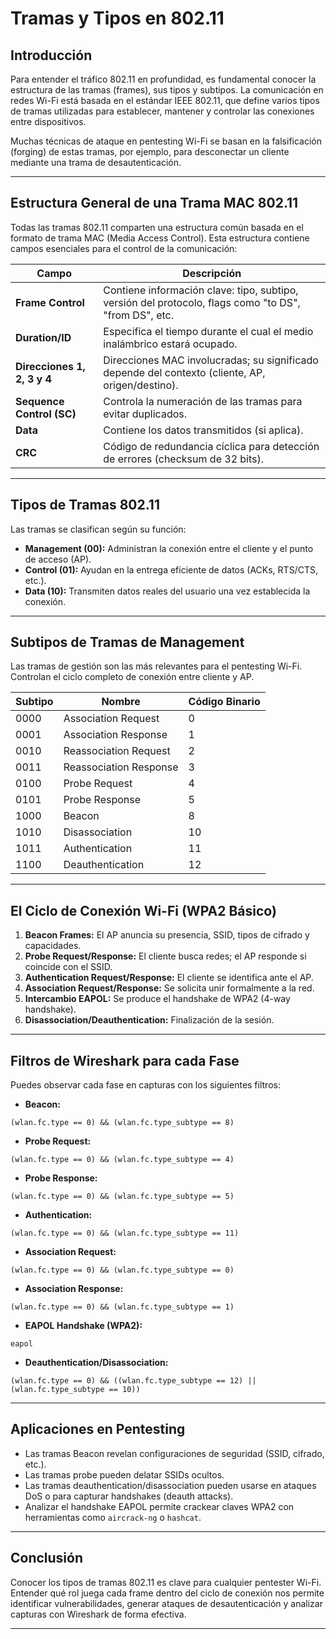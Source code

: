 # Tramas y Tipos en 802.11

## Introducción

Para entender el tráfico 802.11 en profundidad, es fundamental conocer la estructura de las tramas (frames), sus tipos y subtipos. La comunicación en redes Wi-Fi está basada en el estándar IEEE 802.11, que define varios tipos de tramas utilizadas para establecer, mantener y controlar las conexiones entre dispositivos.

Muchas técnicas de ataque en pentesting Wi-Fi se basan en la falsificación (forging) de estas tramas, por ejemplo, para desconectar un cliente mediante una trama de desautenticación.

---

## Estructura General de una Trama MAC 802.11

Todas las tramas 802.11 comparten una estructura común basada en el formato de trama MAC (Media Access Control). Esta estructura contiene campos esenciales para el control de la comunicación:

| Campo                       | Descripción                                                                                           |
| --------------------------- | ----------------------------------------------------------------------------------------------------- |
| **Frame Control**           | Contiene información clave: tipo, subtipo, versión del protocolo, flags como "to DS", "from DS", etc. |
| **Duration/ID**             | Especifica el tiempo durante el cual el medio inalámbrico estará ocupado.                             |
| **Direcciones 1, 2, 3 y 4** | Direcciones MAC involucradas; su significado depende del contexto (cliente, AP, origen/destino).      |
| **Sequence Control (SC)**   | Controla la numeración de las tramas para evitar duplicados.                                          |
| **Data**                    | Contiene los datos transmitidos (si aplica).                                                          |
| **CRC**                     | Código de redundancia cíclica para detección de errores (checksum de 32 bits).                        |

---

## Tipos de Tramas 802.11

Las tramas se clasifican según su función:

* **Management (00):** Administran la conexión entre el cliente y el punto de acceso (AP).
* **Control (01):** Ayudan en la entrega eficiente de datos (ACKs, RTS/CTS, etc.).
* **Data (10):** Transmiten datos reales del usuario una vez establecida la conexión.

---

## Subtipos de Tramas de Management

Las tramas de gestión son las más relevantes para el pentesting Wi-Fi. Controlan el ciclo completo de conexión entre cliente y AP.

| Subtipo | Nombre                 | Código Binario |
| ------- | ---------------------- | -------------- |
| 0000    | Association Request    | 0              |
| 0001    | Association Response   | 1              |
| 0010    | Reassociation Request  | 2              |
| 0011    | Reassociation Response | 3              |
| 0100    | Probe Request          | 4              |
| 0101    | Probe Response         | 5              |
| 1000    | Beacon                 | 8              |
| 1010    | Disassociation         | 10             |
| 1011    | Authentication         | 11             |
| 1100    | Deauthentication       | 12             |

---

## El Ciclo de Conexión Wi-Fi (WPA2 Básico)

1. **Beacon Frames:** El AP anuncia su presencia, SSID, tipos de cifrado y capacidades.
2. **Probe Request/Response:** El cliente busca redes; el AP responde si coincide con el SSID.
3. **Authentication Request/Response:** El cliente se identifica ante el AP.
4. **Association Request/Response:** Se solicita unir formalmente a la red.
5. **Intercambio EAPOL:** Se produce el handshake de WPA2 (4-way handshake).
6. **Disassociation/Deauthentication:** Finalización de la sesión.

---

## Filtros de Wireshark para cada Fase

Puedes observar cada fase en capturas con los siguientes filtros:

* **Beacon:**

```wireshark
(wlan.fc.type == 0) && (wlan.fc.type_subtype == 8)
```

* **Probe Request:**

```wireshark
(wlan.fc.type == 0) && (wlan.fc.type_subtype == 4)
```

* **Probe Response:**

```wireshark
(wlan.fc.type == 0) && (wlan.fc.type_subtype == 5)
```

* **Authentication:**

```wireshark
(wlan.fc.type == 0) && (wlan.fc.type_subtype == 11)
```

* **Association Request:**

```wireshark
(wlan.fc.type == 0) && (wlan.fc.type_subtype == 0)
```

* **Association Response:**

```wireshark
(wlan.fc.type == 0) && (wlan.fc.type_subtype == 1)
```

* **EAPOL Handshake (WPA2):**

```wireshark
eapol
```

* **Deauthentication/Disassociation:**

```wireshark
(wlan.fc.type == 0) && ((wlan.fc.type_subtype == 12) || (wlan.fc.type_subtype == 10))
```

---

## Aplicaciones en Pentesting

* Las tramas Beacon revelan configuraciones de seguridad (SSID, cifrado, etc.).
* Las tramas probe pueden delatar SSIDs ocultos.
* Las tramas deauthentication/disassociation pueden usarse en ataques DoS o para capturar handshakes (deauth attacks).
* Analizar el handshake EAPOL permite crackear claves WPA2 con herramientas como `aircrack-ng` o `hashcat`.

---

## Conclusión

Conocer los tipos de tramas 802.11 es clave para cualquier pentester Wi-Fi. Entender qué rol juega cada frame dentro del ciclo de conexión nos permite identificar vulnerabilidades, generar ataques de desautenticación y analizar capturas con Wireshark de forma efectiva.

---
